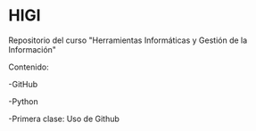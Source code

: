 # HIGI
Repositorio del curso "Herramientas Informáticas y Gestión de la Información"

Contenido:

-GitHub

-Python


-Primera clase: Uso de Github
